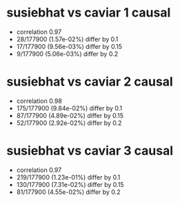 # susiebhat vs caviar  1 causal

- correlation 0.97
- 28/177900 (1.57e-02%) differ by 0.1
- 17/177900 (9.56e-03%) differ by 0.15
- 9/177900 (5.06e-03%) differ by 0.2


# susiebhat vs caviar  2 causal

- correlation 0.98
- 175/177900 (9.84e-02%) differ by 0.1
- 87/177900 (4.89e-02%) differ by 0.15
- 52/177900 (2.92e-02%) differ by 0.2


# susiebhat vs caviar  3 causal

- correlation 0.97
- 219/177900 (1.23e-01%) differ by 0.1
- 130/177900 (7.31e-02%) differ by 0.15
- 81/177900 (4.55e-02%) differ by 0.2


